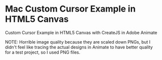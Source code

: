 # Mac Custom Cursor Example in HTML5 Canvas
 Custom Cursor Example in HTML5 Canvas with CreateJS in Adobe Animate

NOTE:
Horrible image quality because they are scaled down PNGs, but I didn't feel like tracing the actual designs in Animate to have better quality for a test project, so I used PNG files.